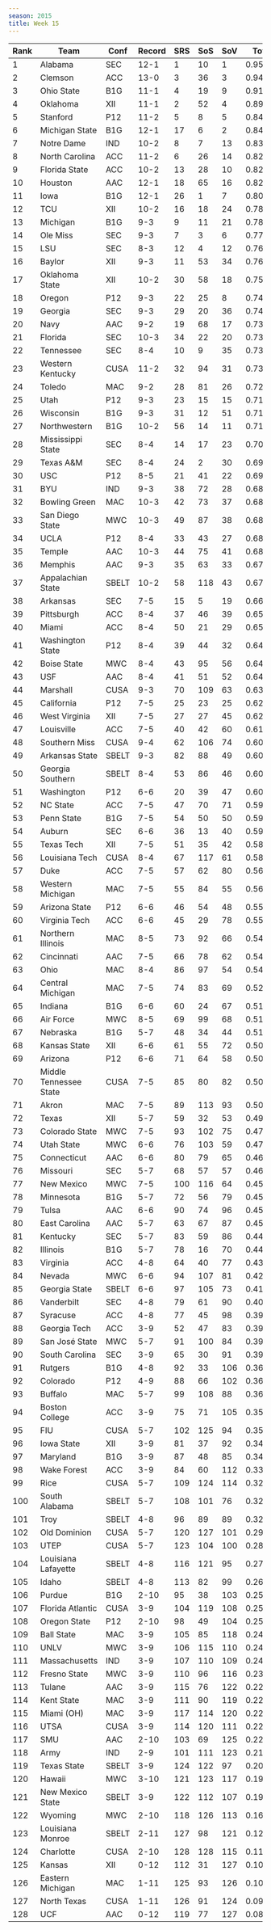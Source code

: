 ```yaml
---
season: 2015
title: Week 15
---
```

<table class="display"><thead><tr><th>Rank</th><th>Team</th><th>Conf</th><th>Record</th><th>SRS</th><th>SoS</th><th>SoV</th><th>Total</th></tr></thead><tbody>
<tr><td>1</td><td>Alabama</td><td>SEC</td><td>12-1</td><td>1</td><td>10</td><td>1</td><td>0.95769</td></tr>
<tr><td>2</td><td>Clemson</td><td>ACC</td><td>13-0</td><td>3</td><td>36</td><td>3</td><td>0.94735</td></tr>
<tr><td>3</td><td>Ohio State</td><td>B1G</td><td>11-1</td><td>4</td><td>19</td><td>9</td><td>0.91028</td></tr>
<tr><td>4</td><td>Oklahoma</td><td>XII</td><td>11-1</td><td>2</td><td>52</td><td>4</td><td>0.89962</td></tr>
<tr><td>5</td><td>Stanford</td><td>P12</td><td>11-2</td><td>5</td><td>8</td><td>5</td><td>0.84815</td></tr>
<tr><td>6</td><td>Michigan State</td><td>B1G</td><td>12-1</td><td>17</td><td>6</td><td>2</td><td>0.84309</td></tr>
<tr><td>7</td><td>Notre Dame</td><td>IND</td><td>10-2</td><td>8</td><td>7</td><td>13</td><td>0.83181</td></tr>
<tr><td>8</td><td>North Carolina</td><td>ACC</td><td>11-2</td><td>6</td><td>26</td><td>14</td><td>0.82942</td></tr>
<tr><td>9</td><td>Florida State</td><td>ACC</td><td>10-2</td><td>13</td><td>28</td><td>10</td><td>0.82365</td></tr>
<tr><td>10</td><td>Houston</td><td>AAC</td><td>12-1</td><td>18</td><td>65</td><td>16</td><td>0.82039</td></tr>
<tr><td>11</td><td>Iowa</td><td>B1G</td><td>12-1</td><td>26</td><td>1</td><td>7</td><td>0.80712</td></tr>
<tr><td>12</td><td>TCU</td><td>XII</td><td>10-2</td><td>16</td><td>18</td><td>24</td><td>0.78842</td></tr>
<tr><td>13</td><td>Michigan</td><td>B1G</td><td>9-3</td><td>9</td><td>11</td><td>21</td><td>0.78447</td></tr>
<tr><td>14</td><td>Ole Miss</td><td>SEC</td><td>9-3</td><td>7</td><td>3</td><td>6</td><td>0.77806</td></tr>
<tr><td>15</td><td>LSU</td><td>SEC</td><td>8-3</td><td>12</td><td>4</td><td>12</td><td>0.76784</td></tr>
<tr><td>16</td><td>Baylor</td><td>XII</td><td>9-3</td><td>11</td><td>53</td><td>34</td><td>0.76263</td></tr>
<tr><td>17</td><td>Oklahoma State</td><td>XII</td><td>10-2</td><td>30</td><td>58</td><td>18</td><td>0.75967</td></tr>
<tr><td>18</td><td>Oregon</td><td>P12</td><td>9-3</td><td>22</td><td>25</td><td>8</td><td>0.74328</td></tr>
<tr><td>19</td><td>Georgia</td><td>SEC</td><td>9-3</td><td>29</td><td>20</td><td>36</td><td>0.74013</td></tr>
<tr><td>20</td><td>Navy</td><td>AAC</td><td>9-2</td><td>19</td><td>68</td><td>17</td><td>0.73748</td></tr>
<tr><td>21</td><td>Florida</td><td>SEC</td><td>10-3</td><td>34</td><td>22</td><td>20</td><td>0.73734</td></tr>
<tr><td>22</td><td>Tennessee</td><td>SEC</td><td>8-4</td><td>10</td><td>9</td><td>35</td><td>0.73341</td></tr>
<tr><td>23</td><td>Western Kentucky</td><td>CUSA</td><td>11-2</td><td>32</td><td>94</td><td>31</td><td>0.73278</td></tr>
<tr><td>24</td><td>Toledo</td><td>MAC</td><td>9-2</td><td>28</td><td>81</td><td>26</td><td>0.72974</td></tr>
<tr><td>25</td><td>Utah</td><td>P12</td><td>9-3</td><td>23</td><td>15</td><td>15</td><td>0.71669</td></tr>
<tr><td>26</td><td>Wisconsin</td><td>B1G</td><td>9-3</td><td>31</td><td>12</td><td>51</td><td>0.71131</td></tr>
<tr><td>27</td><td>Northwestern</td><td>B1G</td><td>10-2</td><td>56</td><td>14</td><td>11</td><td>0.71033</td></tr>
<tr><td>28</td><td>Mississippi State</td><td>SEC</td><td>8-4</td><td>14</td><td>17</td><td>23</td><td>0.70810</td></tr>
<tr><td>29</td><td>Texas A&M</td><td>SEC</td><td>8-4</td><td>24</td><td>2</td><td>30</td><td>0.69598</td></tr>
<tr><td>30</td><td>USC</td><td>P12</td><td>8-5</td><td>21</td><td>41</td><td>22</td><td>0.69231</td></tr>
<tr><td>31</td><td>BYU</td><td>IND</td><td>9-3</td><td>38</td><td>72</td><td>28</td><td>0.68951</td></tr>
<tr><td>32</td><td>Bowling Green</td><td>MAC</td><td>10-3</td><td>42</td><td>73</td><td>37</td><td>0.68916</td></tr>
<tr><td>33</td><td>San Diego State</td><td>MWC</td><td>10-3</td><td>49</td><td>87</td><td>38</td><td>0.68323</td></tr>
<tr><td>34</td><td>UCLA</td><td>P12</td><td>8-4</td><td>33</td><td>43</td><td>27</td><td>0.68157</td></tr>
<tr><td>35</td><td>Temple</td><td>AAC</td><td>10-3</td><td>44</td><td>75</td><td>41</td><td>0.68140</td></tr>
<tr><td>36</td><td>Memphis</td><td>AAC</td><td>9-3</td><td>35</td><td>63</td><td>33</td><td>0.67946</td></tr>
<tr><td>37</td><td>Appalachian State</td><td>SBELT</td><td>10-2</td><td>58</td><td>118</td><td>43</td><td>0.67326</td></tr>
<tr><td>38</td><td>Arkansas</td><td>SEC</td><td>7-5</td><td>15</td><td>5</td><td>19</td><td>0.66092</td></tr>
<tr><td>39</td><td>Pittsburgh</td><td>ACC</td><td>8-4</td><td>37</td><td>46</td><td>39</td><td>0.65754</td></tr>
<tr><td>40</td><td>Miami</td><td>ACC</td><td>8-4</td><td>50</td><td>21</td><td>29</td><td>0.65308</td></tr>
<tr><td>41</td><td>Washington State</td><td>P12</td><td>8-4</td><td>39</td><td>44</td><td>32</td><td>0.64499</td></tr>
<tr><td>42</td><td>Boise State</td><td>MWC</td><td>8-4</td><td>43</td><td>95</td><td>56</td><td>0.64432</td></tr>
<tr><td>43</td><td>USF</td><td>AAC</td><td>8-4</td><td>41</td><td>51</td><td>52</td><td>0.64359</td></tr>
<tr><td>44</td><td>Marshall</td><td>CUSA</td><td>9-3</td><td>70</td><td>109</td><td>63</td><td>0.63329</td></tr>
<tr><td>45</td><td>California</td><td>P12</td><td>7-5</td><td>25</td><td>23</td><td>25</td><td>0.62714</td></tr>
<tr><td>46</td><td>West Virginia</td><td>XII</td><td>7-5</td><td>27</td><td>27</td><td>45</td><td>0.62231</td></tr>
<tr><td>47</td><td>Louisville</td><td>ACC</td><td>7-5</td><td>40</td><td>42</td><td>60</td><td>0.61015</td></tr>
<tr><td>48</td><td>Southern Miss</td><td>CUSA</td><td>9-4</td><td>62</td><td>106</td><td>74</td><td>0.60963</td></tr>
<tr><td>49</td><td>Arkansas State</td><td>SBELT</td><td>9-3</td><td>82</td><td>88</td><td>49</td><td>0.60480</td></tr>
<tr><td>50</td><td>Georgia Southern</td><td>SBELT</td><td>8-4</td><td>53</td><td>86</td><td>46</td><td>0.60316</td></tr>
<tr><td>51</td><td>Washington</td><td>P12</td><td>6-6</td><td>20</td><td>39</td><td>47</td><td>0.60045</td></tr>
<tr><td>52</td><td>NC State</td><td>ACC</td><td>7-5</td><td>47</td><td>70</td><td>71</td><td>0.59609</td></tr>
<tr><td>53</td><td>Penn State</td><td>B1G</td><td>7-5</td><td>54</td><td>50</td><td>50</td><td>0.59456</td></tr>
<tr><td>54</td><td>Auburn</td><td>SEC</td><td>6-6</td><td>36</td><td>13</td><td>40</td><td>0.59434</td></tr>
<tr><td>55</td><td>Texas Tech</td><td>XII</td><td>7-5</td><td>51</td><td>35</td><td>42</td><td>0.58936</td></tr>
<tr><td>56</td><td>Louisiana Tech</td><td>CUSA</td><td>8-4</td><td>67</td><td>117</td><td>61</td><td>0.58276</td></tr>
<tr><td>57</td><td>Duke</td><td>ACC</td><td>7-5</td><td>57</td><td>62</td><td>80</td><td>0.56673</td></tr>
<tr><td>58</td><td>Western Michigan</td><td>MAC</td><td>7-5</td><td>55</td><td>84</td><td>55</td><td>0.56176</td></tr>
<tr><td>59</td><td>Arizona State</td><td>P12</td><td>6-6</td><td>46</td><td>54</td><td>48</td><td>0.55956</td></tr>
<tr><td>60</td><td>Virginia Tech</td><td>ACC</td><td>6-6</td><td>45</td><td>29</td><td>78</td><td>0.55762</td></tr>
<tr><td>61</td><td>Northern Illinois</td><td>MAC</td><td>8-5</td><td>73</td><td>92</td><td>66</td><td>0.54645</td></tr>
<tr><td>62</td><td>Cincinnati</td><td>AAC</td><td>7-5</td><td>66</td><td>78</td><td>62</td><td>0.54411</td></tr>
<tr><td>63</td><td>Ohio</td><td>MAC</td><td>8-4</td><td>86</td><td>97</td><td>54</td><td>0.54223</td></tr>
<tr><td>64</td><td>Central Michigan</td><td>MAC</td><td>7-5</td><td>74</td><td>83</td><td>69</td><td>0.52736</td></tr>
<tr><td>65</td><td>Indiana</td><td>B1G</td><td>6-6</td><td>60</td><td>24</td><td>67</td><td>0.51579</td></tr>
<tr><td>66</td><td>Air Force</td><td>MWC</td><td>8-5</td><td>69</td><td>99</td><td>68</td><td>0.51365</td></tr>
<tr><td>67</td><td>Nebraska</td><td>B1G</td><td>5-7</td><td>48</td><td>34</td><td>44</td><td>0.51361</td></tr>
<tr><td>68</td><td>Kansas State</td><td>XII</td><td>6-6</td><td>61</td><td>55</td><td>72</td><td>0.50962</td></tr>
<tr><td>69</td><td>Arizona</td><td>P12</td><td>6-6</td><td>71</td><td>64</td><td>58</td><td>0.50856</td></tr>
<tr><td>70</td><td>Middle Tennessee State</td><td>CUSA</td><td>7-5</td><td>85</td><td>80</td><td>82</td><td>0.50753</td></tr>
<tr><td>71</td><td>Akron</td><td>MAC</td><td>7-5</td><td>89</td><td>113</td><td>93</td><td>0.50050</td></tr>
<tr><td>72</td><td>Texas</td><td>XII</td><td>5-7</td><td>59</td><td>32</td><td>53</td><td>0.49922</td></tr>
<tr><td>73</td><td>Colorado State</td><td>MWC</td><td>7-5</td><td>93</td><td>102</td><td>75</td><td>0.47596</td></tr>
<tr><td>74</td><td>Utah State</td><td>MWC</td><td>6-6</td><td>76</td><td>103</td><td>59</td><td>0.47493</td></tr>
<tr><td>75</td><td>Connecticut</td><td>AAC</td><td>6-6</td><td>80</td><td>79</td><td>65</td><td>0.46998</td></tr>
<tr><td>76</td><td>Missouri</td><td>SEC</td><td>5-7</td><td>68</td><td>57</td><td>57</td><td>0.46752</td></tr>
<tr><td>77</td><td>New Mexico</td><td>MWC</td><td>7-5</td><td>100</td><td>116</td><td>64</td><td>0.45602</td></tr>
<tr><td>78</td><td>Minnesota</td><td>B1G</td><td>5-7</td><td>72</td><td>56</td><td>79</td><td>0.45234</td></tr>
<tr><td>79</td><td>Tulsa</td><td>AAC</td><td>6-6</td><td>90</td><td>74</td><td>96</td><td>0.45165</td></tr>
<tr><td>80</td><td>East Carolina</td><td>AAC</td><td>5-7</td><td>63</td><td>67</td><td>87</td><td>0.45014</td></tr>
<tr><td>81</td><td>Kentucky</td><td>SEC</td><td>5-7</td><td>83</td><td>59</td><td>86</td><td>0.44269</td></tr>
<tr><td>82</td><td>Illinois</td><td>B1G</td><td>5-7</td><td>78</td><td>16</td><td>70</td><td>0.44049</td></tr>
<tr><td>83</td><td>Virginia</td><td>ACC</td><td>4-8</td><td>64</td><td>40</td><td>77</td><td>0.43100</td></tr>
<tr><td>84</td><td>Nevada</td><td>MWC</td><td>6-6</td><td>94</td><td>107</td><td>81</td><td>0.42320</td></tr>
<tr><td>85</td><td>Georgia State</td><td>SBELT</td><td>6-6</td><td>97</td><td>105</td><td>73</td><td>0.41177</td></tr>
<tr><td>86</td><td>Vanderbilt</td><td>SEC</td><td>4-8</td><td>79</td><td>61</td><td>90</td><td>0.40152</td></tr>
<tr><td>87</td><td>Syracuse</td><td>ACC</td><td>4-8</td><td>77</td><td>45</td><td>98</td><td>0.39698</td></tr>
<tr><td>88</td><td>Georgia Tech</td><td>ACC</td><td>3-9</td><td>52</td><td>47</td><td>83</td><td>0.39596</td></tr>
<tr><td>89</td><td>San José State</td><td>MWC</td><td>5-7</td><td>91</td><td>100</td><td>84</td><td>0.39346</td></tr>
<tr><td>90</td><td>South Carolina</td><td>SEC</td><td>3-9</td><td>65</td><td>30</td><td>91</td><td>0.39050</td></tr>
<tr><td>91</td><td>Rutgers</td><td>B1G</td><td>4-8</td><td>92</td><td>33</td><td>106</td><td>0.36648</td></tr>
<tr><td>92</td><td>Colorado</td><td>P12</td><td>4-9</td><td>88</td><td>66</td><td>102</td><td>0.36647</td></tr>
<tr><td>93</td><td>Buffalo</td><td>MAC</td><td>5-7</td><td>99</td><td>108</td><td>88</td><td>0.36235</td></tr>
<tr><td>94</td><td>Boston College</td><td>ACC</td><td>3-9</td><td>75</td><td>71</td><td>105</td><td>0.35979</td></tr>
<tr><td>95</td><td>FIU</td><td>CUSA</td><td>5-7</td><td>102</td><td>125</td><td>94</td><td>0.35229</td></tr>
<tr><td>96</td><td>Iowa State</td><td>XII</td><td>3-9</td><td>81</td><td>37</td><td>92</td><td>0.34548</td></tr>
<tr><td>97</td><td>Maryland</td><td>B1G</td><td>3-9</td><td>87</td><td>48</td><td>85</td><td>0.34289</td></tr>
<tr><td>98</td><td>Wake Forest</td><td>ACC</td><td>3-9</td><td>84</td><td>60</td><td>112</td><td>0.33382</td></tr>
<tr><td>99</td><td>Rice</td><td>CUSA</td><td>5-7</td><td>109</td><td>124</td><td>114</td><td>0.32857</td></tr>
<tr><td>100</td><td>South Alabama</td><td>SBELT</td><td>5-7</td><td>108</td><td>101</td><td>76</td><td>0.32662</td></tr>
<tr><td>101</td><td>Troy</td><td>SBELT</td><td>4-8</td><td>96</td><td>89</td><td>89</td><td>0.32368</td></tr>
<tr><td>102</td><td>Old Dominion</td><td>CUSA</td><td>5-7</td><td>120</td><td>127</td><td>101</td><td>0.29288</td></tr>
<tr><td>103</td><td>UTEP</td><td>CUSA</td><td>5-7</td><td>123</td><td>104</td><td>100</td><td>0.28280</td></tr>
<tr><td>104</td><td>Louisiana Lafayette</td><td>SBELT</td><td>4-8</td><td>116</td><td>121</td><td>95</td><td>0.27692</td></tr>
<tr><td>105</td><td>Idaho</td><td>SBELT</td><td>4-8</td><td>113</td><td>82</td><td>99</td><td>0.26008</td></tr>
<tr><td>106</td><td>Purdue</td><td>B1G</td><td>2-10</td><td>95</td><td>38</td><td>103</td><td>0.25599</td></tr>
<tr><td>107</td><td>Florida Atlantic</td><td>CUSA</td><td>3-9</td><td>104</td><td>119</td><td>108</td><td>0.25565</td></tr>
<tr><td>108</td><td>Oregon State</td><td>P12</td><td>2-10</td><td>98</td><td>49</td><td>104</td><td>0.25087</td></tr>
<tr><td>109</td><td>Ball State</td><td>MAC</td><td>3-9</td><td>105</td><td>85</td><td>118</td><td>0.24857</td></tr>
<tr><td>110</td><td>UNLV</td><td>MWC</td><td>3-9</td><td>106</td><td>115</td><td>110</td><td>0.24600</td></tr>
<tr><td>111</td><td>Massachusetts</td><td>IND</td><td>3-9</td><td>107</td><td>110</td><td>109</td><td>0.24475</td></tr>
<tr><td>112</td><td>Fresno State</td><td>MWC</td><td>3-9</td><td>110</td><td>96</td><td>116</td><td>0.23525</td></tr>
<tr><td>113</td><td>Tulane</td><td>AAC</td><td>3-9</td><td>115</td><td>76</td><td>122</td><td>0.22996</td></tr>
<tr><td>114</td><td>Kent State</td><td>MAC</td><td>3-9</td><td>111</td><td>90</td><td>119</td><td>0.22805</td></tr>
<tr><td>115</td><td>Miami (OH)</td><td>MAC</td><td>3-9</td><td>117</td><td>114</td><td>120</td><td>0.22683</td></tr>
<tr><td>116</td><td>UTSA</td><td>CUSA</td><td>3-9</td><td>114</td><td>120</td><td>111</td><td>0.22433</td></tr>
<tr><td>117</td><td>SMU</td><td>AAC</td><td>2-10</td><td>103</td><td>69</td><td>125</td><td>0.22391</td></tr>
<tr><td>118</td><td>Army</td><td>IND</td><td>2-9</td><td>101</td><td>111</td><td>123</td><td>0.21467</td></tr>
<tr><td>119</td><td>Texas State</td><td>SBELT</td><td>3-9</td><td>124</td><td>122</td><td>97</td><td>0.20056</td></tr>
<tr><td>120</td><td>Hawaii</td><td>MWC</td><td>3-10</td><td>121</td><td>123</td><td>117</td><td>0.19776</td></tr>
<tr><td>121</td><td>New Mexico State</td><td>SBELT</td><td>3-9</td><td>122</td><td>112</td><td>107</td><td>0.19211</td></tr>
<tr><td>122</td><td>Wyoming</td><td>MWC</td><td>2-10</td><td>118</td><td>126</td><td>113</td><td>0.16878</td></tr>
<tr><td>123</td><td>Louisiana Monroe</td><td>SBELT</td><td>2-11</td><td>127</td><td>98</td><td>121</td><td>0.12728</td></tr>
<tr><td>124</td><td>Charlotte</td><td>CUSA</td><td>2-10</td><td>128</td><td>128</td><td>115</td><td>0.11726</td></tr>
<tr><td>125</td><td>Kansas</td><td>XII</td><td>0-12</td><td>112</td><td>31</td><td>127</td><td>0.10535</td></tr>
<tr><td>126</td><td>Eastern Michigan</td><td>MAC</td><td>1-11</td><td>125</td><td>93</td><td>126</td><td>0.10453</td></tr>
<tr><td>127</td><td>North Texas</td><td>CUSA</td><td>1-11</td><td>126</td><td>91</td><td>124</td><td>0.09821</td></tr>
<tr><td>128</td><td>UCF</td><td>AAC</td><td>0-12</td><td>119</td><td>77</td><td>127</td><td>0.08880</td></tr>
</tbody></table>

